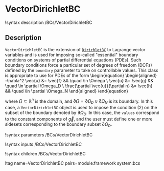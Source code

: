 # VectorDirichletBC

!syntax description /BCs/VectorDirichletBC

## Description

`VectorDirichletBC` is the extension of [`DirichletBC`](bcs/DirichletBC) to
Lagrange vector variables and is used for
imposing so-called "essential" boundary conditions on systems of
partial differential equations (PDEs).  Such boundary conditions force
a particular set of degrees of freedom (DOFs) defined by the
`boundary` parameter to take on controllable values. This
class is appropriate to use for PDEs of the form
\begin{equation}
\begin{aligned}
  -\nabla^2 \vec{u} &= \vec{f} && \quad \in \Omega \\
  \vec{u} &= \vec{g} && \quad \in \partial \Omega_D \\
  \frac{\partial \vec{u}}{\partial n} &= \vec{h} && \quad \in \partial \Omega_N
\end{aligned}
\end{equation}

where $\Omega \subset \mathbb{R}^n$ is the domain, and $\partial
\Omega = \partial \Omega_D \cup \partial \Omega_N$ is its boundary. In
this case, a `VectorDirichletBC` object is used to impose the condition (2)
on the subset of the boundary denoted by $\partial \Omega_D$. In this case, the
`values` correspond to the constant components of $\vec{g}$, and the user must define one
or more sidesets corresponding to the boundary subset $\partial \Omega_D$.

!syntax parameters /BCs/VectorDirichletBC

!syntax inputs /BCs/VectorDirichletBC

!syntax children /BCs/VectorDirichletBC

!tag name=VectorDirichletBC pairs=module:framework system:bcs
